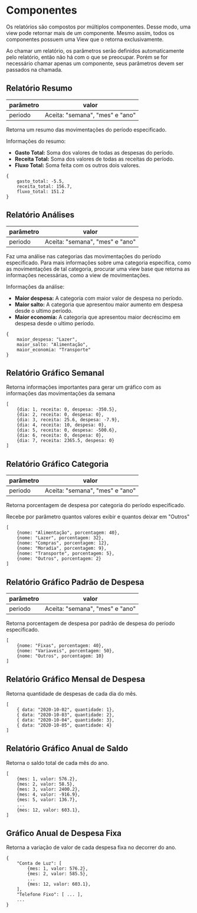 # Componentes
Os relatórios são compostos por múltiplos componentes. Desse modo, uma view pode retornar mais de um componente. Mesmo assim, todos os componentes possuem uma View que o retorna exclusivamente.

Ao chamar um relatório, os parâmetros serão definidos automaticamente pelo relatório, então não há com o que se preocupar. Porém se for necessário chamar apenas um componente, seus parâmetros devem ser passados na chamada.

## Relatório Resumo
| parâmetro | valor |
|--|--|
| periodo | Aceita: "semana", "mes" e "ano" |


Retorna um resumo das movimentações do período especificado.

Informações do resumo:
- **Gasto Total:** Soma dos valores de todas as despesas do período.
- **Receita Total:** Soma dos valores de todas as receitas do período.
- **Fluxo Total:** Soma feita com os outros dois valores.

```
{
	gasto_total: -5.5,
	receita_total: 156.7,
	fluxo_total: 151.2
}
```


## Relatório Análises
| parâmetro | valor |
|--|--|
| periodo | Aceita: "semana", "mes" e "ano" |

Faz uma análise nas categorias das movimentações do período especificado. Para mais informações sobre uma categoria especifica, como as movimentações de tal categoria, procurar uma view base que retorna as informações necessárias, como a view de movimentações.

Informações da análise:
- **Maior despesa:** A categoria com maior valor de despesa no período.
- **Maior salto:** A categoria que apresentou maior aumento em despesa desde o ultimo período.
- **Maior economia:** A categoria que apresentou maior decréscimo em despesa desde o ultimo período.

```
{
	maior_despesa: "Lazer",
	maior_salto: "Alimentação",
	maior_economia: "Transporte"
}
```

## Relatório Gráfico Semanal
Retorna informações importantes para gerar um gráfico com as informações das movimentações da semana

```
[
	{dia: 1, receita: 0, despesa: -350.5},
	{dia: 2, receita: 0, despesa: 0},
	{dia: 3, receita: 25.6, despesa: -7.9},
	{dia: 4, receita: 10, despesa: 0},
	{dia: 5, receita: 0, despesa: -500.6},
	{dia: 6, receita: 0, despesa: 0},
	{dia: 7, receita: 2365.5, despesa: 0}
]
```

## Relatório Gráfico Categoria
| parâmetro | valor |
|--|--|
| periodo | Aceita: "semana", "mes" e "ano" |

Retorna porcentagem de despesa por categoria do período especificado.

Recebe por parâmetro quantos valores exibir e quantos deixar em "Outros"

```
[
	{nome: "Alimentação", porcentagem: 40},
	{nome: "Lazer", porcentagem: 32},
	{nome: "Compras", porcentagem: 12},
	{nome: "Moradia", porcentagem: 9},
	{nome: "Transporte", porcentagem: 5},
	{nome: "Outros", porcentagem: 2}
]
```

## Relatório Gráfico Padrão de Despesa
| parâmetro | valor |
|--|--|
| periodo | Aceita: "semana", "mes" e "ano" |

Retorna porcentagem de despesa por padrão de despesa do período especificado.

```
[
	{nome: "Fixas", porcentagem: 40},
	{nome: "Variaveis", porcentagem: 50},
	{nome: "Outros", porcentagem: 10}
]
```

## Relatório Gráfico Mensal de Despesa
Retorna quantidade de despesas de cada dia do mês.

```
[
	{ data: "2020-10-02", quantidade: 1},
	{ data: "2020-10-03", quantidade: 2},
	{ data: "2020-10-04", quantidade: 3},
	{ data: "2020-10-05", quantidade: 4}
]
```

## Relatório Gráfico Anual de Saldo
Retorna o saldo total de cada mês do ano.

```
[
	{mes: 1, valor: 576.2},
	{mes: 2, valor: 58.5},
	{mes: 3, valor: 2400.2},
	{mes: 4, valor: -916.9},
	{mes: 5, valor: 136.7},
	...
	{mes: 12, valor: 603.1},
]
```

## Gráfico Anual de Despesa Fixa 
Retorna a variação de valor de cada despesa fixa no decorrer do ano.

```
{
	"Conta de Luz": [
		{mes: 1, valor: 576.2},
		{mes: 2, valor: 585.5},
		...
		{mes: 12, valor: 603.1},
	],
	"Telefone Fixo": [ ... ],
	...
}
